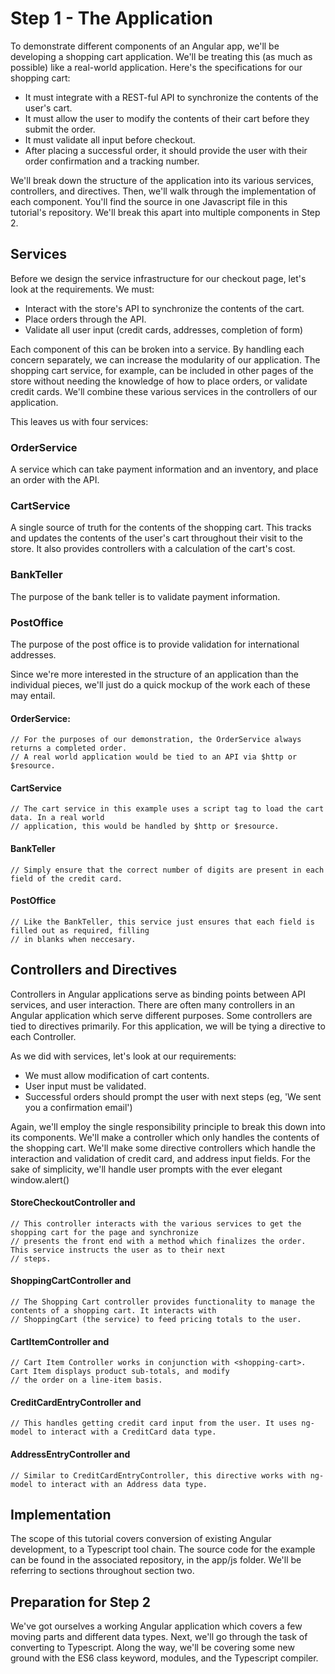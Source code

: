 # Step 1 - The Application

To demonstrate different components of an Angular app, we'll be developing a shopping cart application. We'll
be treating this (as much as possible) like a real-world application. Here's the specifications for our shopping cart:

 - It must integrate with a REST-ful API to synchronize the contents of the user's cart.
 - It must allow the user to modify the contents of their cart before they submit the order.
 - It must validate all input before checkout.
 - After placing a successful order, it should provide the user with their order confirmation and a tracking number.

We'll break down the structure of the application into its various services, controllers, and directives. Then, we'll
walk through the implementation of each component. You'll find the source in one Javascript file in this tutorial's repository.
We'll break this apart into multiple components in Step 2.


## Services

Before we design the service infrastructure for our checkout page, let's look at the requirements. We must:
 - Interact with the store's API to synchronize the contents of the cart.
 - Place orders through the API.
 - Validate all user input (credit cards, addresses, completion of form)

Each component of this can be broken into a service. By handling each concern separately, we can increase the modularity
of our application. The shopping cart service, for example, can be included in other pages of the store without needing
the knowledge of how to place orders, or validate credit cards. We'll combine these various services in the controllers
of our application.

This leaves us with four services:

### OrderService
A service which can take payment information and an inventory, and place an order with the API.

### CartService
A single source of truth for the contents of the shopping cart. This tracks and updates the contents of the user's
cart throughout their visit to the store. It also provides controllers with a calculation of the cart's cost.

### BankTeller
The purpose of the bank teller is to validate payment information.

### PostOffice
The purpose of the post office is to provide validation for international addresses.


Since we're more interested in the structure of an application than the individual pieces, we'll just do a quick mockup
of the work each of these may entail.


#### OrderService:

    // For the purposes of our demonstration, the OrderService always returns a completed order.
    // A real world application would be tied to an API via $http or $resource.


#### CartService

    // The cart service in this example uses a script tag to load the cart data. In a real world
    // application, this would be handled by $http or $resource.

#### BankTeller

    // Simply ensure that the correct number of digits are present in each field of the credit card.

#### PostOffice

    // Like the BankTeller, this service just ensures that each field is filled out as required, filling
    // in blanks when neccesary.


## Controllers and Directives

Controllers in Angular applications serve as binding points between API services, and user interaction. There are
often many controllers in an Angular application which serve different purposes. Some controllers are tied to directives
primarily. For this application, we will be tying a directive to each Controller.

As we did with services, let's look at our requirements:

 - We must allow modification of cart contents.
 - User input must be validated.
 - Successful orders should prompt the user with next steps (eg, 'We sent you a confirmation email')

Again, we'll employ the single responsibility principle to break this down into its components. We'll make a controller
which only handles the contents of the shopping cart. We'll make some directive controllers which handle the interaction
and validation of credit card, and address input fields. For the sake of simplicity, we'll handle user prompts with the
ever elegant
    window.alert()

#### StoreCheckoutController and <store-checkout>
    // This controller interacts with the various services to get the shopping cart for the page and synchronize
    // presents the front end with a method which finalizes the order. This service instructs the user as to their next
    // steps.

#### ShoppingCartController and <shopping-cart>
    // The Shopping Cart controller provides functionality to manage the contents of a shopping cart. It interacts with
    // ShoppingCart (the service) to feed pricing totals to the user.

#### CartItemController and <cart-item>
    // Cart Item Controller works in conjunction with <shopping-cart>. Cart Item displays product sub-totals, and modify
    // the order on a line-item basis.

#### CreditCardEntryController and <credit-card-entry>
    // This handles getting credit card input from the user. It uses ng-model to interact with a CreditCard data type.

#### AddressEntryController and <address-entry>
    // Similar to CreditCardEntryController, this directive works with ng-model to interact with an Address data type.


## Implementation

The scope of this tutorial covers conversion of existing Angular development, to a Typescript tool chain. The source code for the example can be found in the associated repository, in the app/js folder. We'll be referring to sections throughout section two.

## Preparation for Step 2

We've got ourselves a working Angular application which covers a few moving parts and different data types. Next, we'll go through the task of converting to Typescript. Along the way, we'll be covering some new ground with the ES6 class keyword, modules, and the Typescript compiler.